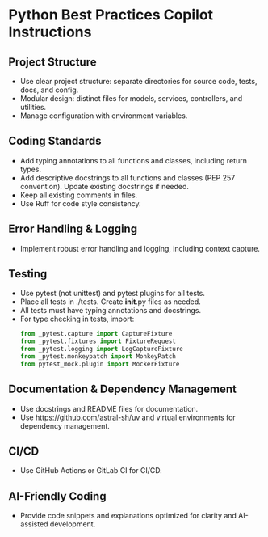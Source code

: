 # Python Best Practices Copilot Instructions

## Project Structure
- Use clear project structure: separate directories for source code, tests, docs, and config.
- Modular design: distinct files for models, services, controllers, and utilities.
- Manage configuration with environment variables.

## Coding Standards
- Add typing annotations to all functions and classes, including return types.
- Add descriptive docstrings to all functions and classes (PEP 257 convention). Update existing docstrings if needed.
- Keep all existing comments in files.
- Use Ruff for code style consistency.

## Error Handling & Logging
- Implement robust error handling and logging, including context capture.

## Testing
- Use pytest (not unittest) and pytest plugins for all tests.
- Place all tests in ./tests. Create __init__.py files as needed.
- All tests must have typing annotations and docstrings.
- For type checking in tests, import:
  ```python
  from _pytest.capture import CaptureFixture
  from _pytest.fixtures import FixtureRequest
  from _pytest.logging import LogCaptureFixture
  from _pytest.monkeypatch import MonkeyPatch
  from pytest_mock.plugin import MockerFixture
  ```

## Documentation & Dependency Management
- Use docstrings and README files for documentation.
- Use https://github.com/astral-sh/uv and virtual environments for dependency management.

## CI/CD
- Use GitHub Actions or GitLab CI for CI/CD.

## AI-Friendly Coding
- Provide code snippets and explanations optimized for clarity and AI-assisted development.
